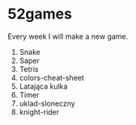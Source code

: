 # 52games

Every week I will make a new game.

1. Snake
2. Saper
3. Tetris
4. colors-cheat-sheet
5. Latająca kulka
6. Timer
7. uklad-sloneczny
8. knight-rider
